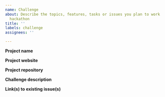 ```yaml
---
name: Challenge
about: Describe the topics, features, tasks or issues you plan to work on during the
  hackathon
title: ''
labels: challenge
assignees: ''

---
```


**Project name**

**Project website**

**Project repository**

**Challenge description**
<!-- A summary of the tasks to be worked on during the hackathon. -->

**Link(s) to existing issue(s)**
<!-- A list of links pointing to your project related tickets or issues. -->
